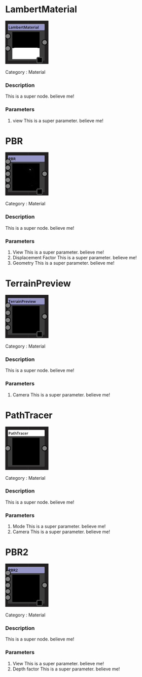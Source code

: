 # LambertMaterial
![node picture](./Pictures/LambertMaterial.png)

Category : Material
### Description
This is a super node. believe me!
### Parameters
1. view
This is a super parameter. believe me!

# PBR
![node picture](./Pictures/PBR.png)

Category : Material
### Description
This is a super node. believe me!
### Parameters
1. View
This is a super parameter. believe me!
1. Displacement Factor
This is a super parameter. believe me!
1. Geometry
This is a super parameter. believe me!

# TerrainPreview
![node picture](./Pictures/TerrainPreview.png)

Category : Material
### Description
This is a super node. believe me!
### Parameters
1. Camera
This is a super parameter. believe me!

# PathTracer
![node picture](./Pictures/PathTracer.png)

Category : Material
### Description
This is a super node. believe me!
### Parameters
1. Mode
This is a super parameter. believe me!
1. Camera
This is a super parameter. believe me!

# PBR2
![node picture](./Pictures/PBR2.png)

Category : Material
### Description
This is a super node. believe me!
### Parameters
1. View
This is a super parameter. believe me!
1. Depth factor
This is a super parameter. believe me!

